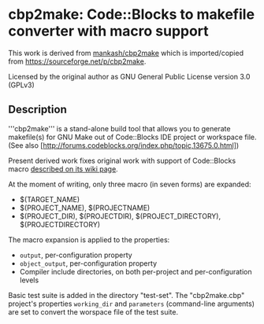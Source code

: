 # cbp2make: Code::Blocks to makefile converter with macro support

This work is derived from [mankash/cbp2make](https://github.com/mankash/cbp2make) which is imported/copied from https://sourceforge.net/p/cbp2make.

Licensed by the original author as GNU General Public License version 3.0 (GPLv3)

## Description

'''cbp2make''' is a stand-alone build tool that allows you to generate makefile(s) for GNU Make out of Code::Blocks IDE project or workspace file. (See also [http://forums.codeblocks.org/index.php/topic,13675.0.html])

Present derived work fixes original work with support of Code::Blocks macro [described on its wiki page](http://wiki.codeblocks.org/index.php/Variable_expansion#Build_in_functions_for_path_conversion).

At the moment of writing, only three macro (in seven forms) are expanded:
* $(TARGET_NAME)
* $(PROJECT_NAME), $(PROJECTNAME)
* $(PROJECT_DIR), $(PROJECTDIR), $(PROJECT_DIRECTORY), $(PROJECTDIRECTORY)

The macro expansion is applied to the properties:
* `output`, per-configuration property
* `object_output`, per-configuration property
* Compiler include directories, on both per-project and per-configuration levels

Basic test suite is added in the directory "test-set". The "cbp2make.cbp" project's properties `working_dir` and `parameters` (command-line arguments) are set to convert the worspace file of the test suite.
